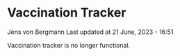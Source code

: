 Vaccination Tracker
================
Jens von Bergmann
Last updated at 21 June, 2023 - 16:51

Vaccination tracker is no longer functional.
